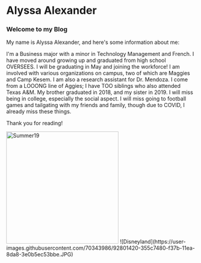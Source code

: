 # Alyssa Alexander
### Welcome to my Blog

My name is Alyssa Alexander, and here's some information about me:

I'm a Business major with a minor in Technology Management and French. I have moved around growing up and graduated from high school OVERSEES.
I will be graduating in May and joining the workforce! I am involved with various organizations on campus, two of which are Maggies and Camp Kesem. I am also a research assistant for Dr. Mendoza. I come from a LOOONG line of Aggies; I have TOO siblings who also attended Texas A&M. My brother graduated in 2018, and my sister in 2019.
I will miss being in college, especially the social aspect. I will miss going to football games and tailgating with my friends and family, though due to COVID, I already miss these things.

Thank you for reading!

<img width="298" alt="Summer19" src="https://user-images.githubusercontent.com/70343986/92800287-29bc7e00-f37a-11ea-8b49-e038a2ecb980.png">
![Disneyland](https://user-images.githubusercontent.com/70343986/92801420-355c7480-f37b-11ea-8da8-3e0b5ec53bbe.JPG)
